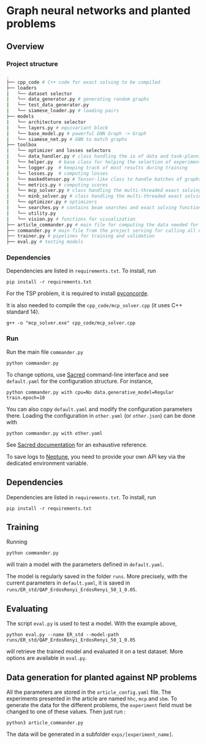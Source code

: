 # Graph neural networks and planted problems

## Overview
### Project structure

```bash
.
├── cpp_code # C++ code for exact solving to be compiled
├── loaders
|   └── dataset selector
|   └── data_generator.py # generating random graphs
|   └── test_data_generator.py
|   └── siamese_loader.py # loading pairs 
├── models
|   └── architecture selector
|   └── layers.py # equivariant block
|   └── base_model.py # powerful GNN Graph -> Graph
|   └── siamese_net.py # GNN to match graphs
├── toolbox
|   └── optimizer and losses selectors
|   └── data_handler.py # class handling the io of data and task-planning
|   └── helper.py  # base class for helping the selection of experiments when training a model
|   └── logger.py  # keeping track of most results during training
|   └── losses.py  # computing losses
|   └── maskedtensor.py # Tensor-like class to handle batches of graphs of different sizes
|   └── metrics.py # computing scores
|   └── mcp_solver.py # class handling the multi-threaded exact solving of MCP problems
|   └── minb_solver.py # class handling the multi-threaded exact solving of Min Bisection problems
|   └── optimizer.py # optimizers
|   └── searches.py # contains beam searches and exact solving functions
|   └── utility.py
|   └── vision.py # functions for visualization
├── article_commander.py # main file for computing the data needed for the figures
├── commander.py # main file from the project serving for calling all necessary functions for training and testing
├── trainer.py # pipelines for training and validation
├── eval.py # testing models

```

### Dependencies
Dependencies are listed in `requirements.txt`. To install, run
```
pip install -r requirements.txt
```
For the TSP problem, it is required to install [pyconcorde](https://github.com/jvkersch/pyconcorde).

It is also needed to compile the `cpp_code/mcp_solver.cpp` (it uses C++ standard 14).
```
g++ -o "mcp_solver.exe" cpp_code/mcp_solver.cpp
```

### Run
Run the main file ```commander.py```
```
python commander.py
```
To change options, use [Sacred](https://github.com/IDSIA/sacred) command-line interface and see ```default.yaml``` for the configuration structure. For instance,
```
python commander.py with cpu=No data.generative_model=Regular train.epoch=10 
```
You can also copy ```default.yaml``` and modify the configuration parameters there. Loading the configuration in ```other.yaml``` (or ```other.json```) can be done with
```
python commander.py with other.yaml
```
See [Sacred documentation](http://sacred.readthedocs.org/) for an exhaustive reference. 

To save logs to [Neptune](https://neptune.ai/), you need to provide your own API key via the dedicated environment variable.

## Dependencies
Dependencies are listed in `requirements.txt`. To install, run
```
pip install -r requirements.txt
```
## Training 
Running
```
python commander.py
```
will train a model with the parameters defined in `default.yaml`.

The model is regularly saved in the folder `runs`. More precisely, with the current parameters in `default.yaml`, it is saved in `runs/ER_std/QAP_ErdosRenyi_ErdosRenyi_50_1_0.05`.

## Evaluating

The script `eval.py` is used to test a model. With the example above,
```
python eval.py --name ER_std --model-path runs/ER_std/QAP_ErdosRenyi_ErdosRenyi_50_1_0.05
```
will retrieve the trained model and evaluated it on a test dataset. More options are available in `eval.py`.

## Data generation for planted against NP problems

All the parameters are stored in the `article_config.yaml` file. The experiments presented in the article are named `hhc`, `mcp` and `sbm`. To generate the data for the different problems, the `experiment` field must be changed to one of these values. Then just run :
```
python3 article_commander.py
```
The data will be generated in a subfolder `exps/[experiment_name]`.
